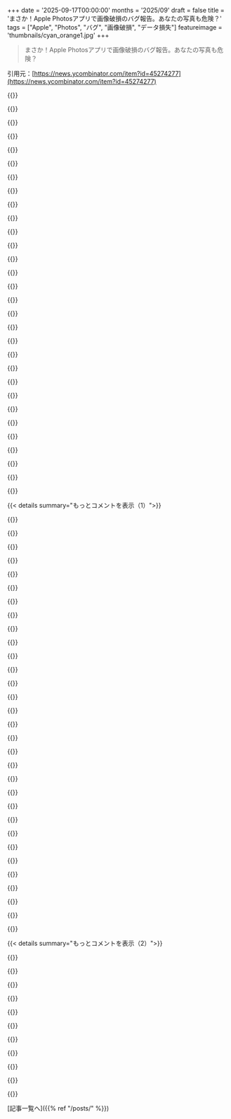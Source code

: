 +++
date = '2025-09-17T00:00:00'
months = '2025/09'
draft = false
title = 'まさか！Apple Photosアプリで画像破損のバグ報告。あなたの写真も危険？'
tags = ["Apple", "Photos", "バグ", "画像破損", "データ損失"]
featureimage = 'thumbnails/cyan_orange1.jpg'
+++

> まさか！Apple Photosアプリで画像破損のバグ報告。あなたの写真も危険？

引用元：[https://news.ycombinator.com/item?id=45274277](https://news.ycombinator.com/item?id=45274277)




{{<matomeQuote body="写真の画像破損はインポート時のバグっぽいね。RAWとJPEGの結合とかプレビュー生成とか、Photosがインポートで色々やるから、バッファ再利用とかファイルハンドルの閉じ忘れみたいな並行処理バグかも。稀に起きる予測不能な破損って感じ。" userName="deviation" createdAt="2025/09/17 11:47:23" color="#ff5c5c">}}




{{<matomeQuote body="俺もそう思うわ。最悪だよね。Appleに報告したいけど、再現性が不定だからどうやって再現手順を提供すればいいかわかんない。" userName="tenderlove" createdAt="2025/09/17 12:08:32" color="">}}




{{<matomeQuote body="Appleにバグ報告しても全然ダメなんだよね。デモしやすいバグでも、サンプルプロジェクトを要求してくるから超面倒。報告は無視されるし、修正されたか確認してくれって連絡が来るのは稀。数ヶ月したら、見るのも嫌になって自分でクローズしてるわ。Appleはバグ報告を全部迷惑だと思ってそう。変な会社だけど、時価総額3兆ドル超えだから文句は言えないのかな。でもムカつく。" userName="ChrisMarshallNY" createdAt="2025/09/17 12:32:03" color="#ff33a1">}}




{{<matomeQuote body="適当に言ってるわけじゃないけど、これって業界標準だと思うんだ。Apple含め、いくつかのFAANGとかのレポで、俺のPRが10個くらい承認されずに放置されてる。数週間後にAppleで働き始めるから、俺の意見はちょっと偏ってるかもだけどね。" userName="deviation" createdAt="2025/09/17 12:49:10" color="#ff5733">}}




{{<matomeQuote body="もしよかったら、マジで人が死ぬかもしれないバグFB13400242を動かしてくれない？ロック画面から緊急通報するとき、iPhoneの両側のボタンを握るとできるはずなのに、ボリュームボタンしか効かないんだって。アクションボタンは対応してない。だから子供に教える時、”両側を握る”じゃなくて”あっ、でもそれじゃない方ね！”ってなる。これのせいで俺の知り合いが死にかけたんだ。幸い誰か助けに来てくれたけど。" userName="dmd" createdAt="2025/09/17 13:17:16" color="#ff33a1">}}




{{<matomeQuote body="いつか機会があったら、君がそのプロセスを改善する人になれるかもね。大手テック企業じゃ標準だとしても、新しい標準を作るのは君かもしれない！新しい仕事、頑張ってね。" userName="devmor" createdAt="2025/09/17 14:12:17" color="">}}




{{<matomeQuote body="VPとかSVPの役職じゃない限り、大手テック企業に入って”プロセスを改善する”機会なんてほとんどないよ。君はチーム54の歯車21として雇われるんだし、JIRA（ここではRadarね）の大量の未処理チケットをこなすだけ。プロセスについて教えてくれる人たちはいるけど、逸脱しちゃダメ。彼らに怒る必要はないよ。彼らはただのメッセンジャーで、もっと上の人に言われたことを伝えてるだけだから。" userName="ryandrake" createdAt="2025/09/17 14:40:38" color="#785bff">}}




{{<matomeQuote body="Appleのエコシステムで最悪なのは、密結合してるせいでPhotosのバグ修正がmacOSアップデートの一部としてしか来ないことだね。つまり、もしそのバグが（今ではサポートされてない）Mavericks時代からあったとしたら、もうお手上げってことだよ！" userName="ValentineC" createdAt="2025/09/17 14:14:00" color="#38d3d3">}}




{{<matomeQuote body="もう小さい子供じゃないし、こういうジェスチャーは覚えてないな。<br>スマホでスクリーンショットを撮ったり、緊急モードを起動しちゃったりするのはいつも事故。<br>緊急時にスマホがすごく役立つなんて期待してないよ。" userName="SoftTalker" createdAt="2025/09/17 15:05:06" color="">}}




{{<matomeQuote body="Appleにバグを報告したって意味ある？<br>業界ではAppleがバグ報告を無視するのは有名だよ。<br>それに、このバグは大多数のユーザーには影響しないから、絶対直らないね。" userName="egorfine" createdAt="2025/09/17 14:22:19" color="#ff33a1">}}




{{<matomeQuote body="10年前Photosチームで働いてたんだ。君の言う通り、珍しいバグは優先度が下がるけど、データ破損なら最優先だ。<br>でも、既に出荷済みのバグだと優先度が低く見られがちなんだよね。<br>Photosみたいに人気のアプリのバグは膨大だから、優先順位付けは必須だよ。" userName="JKCalhoun" createdAt="2025/09/17 14:33:50" color="#ff5733">}}




{{<matomeQuote body="個人的にはAppleファンじゃないけど、緊急時の機能は最高峰だ。<br>義父が深夜にトイレで倒れた時、Apple Watchが自動で緊急連絡線と繋ぎ、救急車が早く到着して命が助かった。<br>妻にも義父が倒れたかもしれないという大きなメッセージが届いたよ。<br>Appleが緊急サービスにどう情報伝達してるのか気になるね。" userName="darkwater" createdAt="2025/09/17 15:36:07" color="#ff5733">}}




{{<matomeQuote body="夜はスマホをオフにしてるし、Watchも持ってない。<br>巨大企業にFUDされて、彼らのテクノロジーを買うことで事故の生存率が劇的に変わるなんて思いたくないな。<br>でも、他の人たちが違う見方をしてるのは分かるよ。" userName="SoftTalker" createdAt="2025/09/17 15:54:46" color="">}}




{{<matomeQuote body="もう一度考え直した方がいいんじゃない？<br>まさに今、誰かの命を救ったという体験談に返信しているんだよ。<br>https://support.apple.com/en-us/104959" userName="KerrAvon" createdAt="2025/09/17 17:38:50" color="#ff5c5c">}}




{{<matomeQuote body="5歳児なら「ただ握る」方がそれをするより簡単だろうね。" userName="dmd" createdAt="2025/09/17 14:20:52" color="">}}




{{<matomeQuote body="やる気があるとかないとかの問題じゃないんだよ。<br>10万人以上の大企業に入って、バグ修正みたいな広範な企業文化をまるごと変えるなんて誰にも無理。<br>何百ものチームがあって、何十年も根付いた文化があるんだ。<br>自分の持ち場でできることを改善するのはいいけど、自分の影響範囲は現実的に見なきゃ。" userName="ryandrake" createdAt="2025/09/17 16:18:08" color="#ff5733">}}




{{<matomeQuote body="なんでAppleがファーストパーティアプリのアップデートをOSアップデートに限定してるのか、いまだに理解できないな。<br>GoogleがAndroidでやってるみたいに、アプリのアップデートをOSから切り離した方が断然いいはず。<br>みんなと同じようにApp Store経由でアプリをアップデートして、OSは別のスケジュールでアップデートすればいいのに。" userName="thewebguyd" createdAt="2025/09/17 15:17:13" color="#ff5c5c">}}




{{<matomeQuote body="ファイル取り込む前にローカルディスクにコピーしてみた？" userName="strunz" createdAt="2025/09/17 12:41:39" color="">}}




{{<matomeQuote body="全部交換したら30%の失敗率が単一の失敗を見つけるのに時間がかかるようになったのは面白いね。ランダムはランダムだし、固まることもあるから、部品交換は関係ないかもしれないけど…彼の交換旅の間にどれくらいの頻度で破損が起きたのか、もっと詳しく知りたかったよ。<br>追伸：まさか仕事中に”tenderlovemaking.com”に行っちゃうとは。きもいな。笑" userName="inanutshellus" createdAt="2025/09/17 13:08:57" color="">}}




{{<matomeQuote body="＞結果には逆らえないだろうね、3兆ドル以上の市場価値があるんだから<br>これは同等のとんでもない技術的負債によって支えられてるんだよ。" userName="lapcat" createdAt="2025/09/17 12:58:00" color="">}}




{{<matomeQuote body="メンテナンスコストが増えて生産品質が下がったプロジェクトや会社をどうやって資金調達するの？それが技術的負債ってやつだよ。素早く進むためのコストさ。君が何を言いたいのかよく分からないんだけど。" userName="imchillyb" createdAt="2025/09/17 14:03:29" color="">}}




{{<matomeQuote body="何度か“大手テック”企業に就職する人や、辞めた人を面接したことがあるよ。彼らはよく「違いを生み出す」場所で働くことにワクワクして始めるんだけど、1年もしないうちに、違いなんて生み出す可能性は全然ないと結論に至るんだ。そういう組織は、自分のプロセスに協力しない人を雇う気なんて全くないからね。" userName="PaulHoule" createdAt="2025/09/17 19:30:21" color="#38d3d3">}}




{{<matomeQuote body="でもmacOSのアップデートは年に何回もあるよね。もし修正が見つかって（そしてバグが十分高い優先度と見なされれば）、2025年が終わる前にリリースされる可能性はあるよ。" userName="JKCalhoun" createdAt="2025/09/17 14:28:55" color="">}}




{{<matomeQuote body="誰も何も変えられないし、新入社員はコードモンキーになる以外の抱負や目標は持つべきじゃないって？キャリア成長に対する君の見方はニヒリズム的で、現実的じゃないね。" userName="devmor" createdAt="2025/09/17 19:33:16" color="">}}




{{<matomeQuote body="Appleの”ウォッチャー”な人たち（例えば9to5macとか）に声をかけて、ソーシャルメディアで後押ししてもらえないか検討してみたら？こんな騒ぎを起こして注目を集めなきゃいけないなんて、かなり嫌な状況だけど、現状はそうだからね。" userName="RankingMember" createdAt="2025/09/17 14:17:07" color="#45d325">}}




{{<matomeQuote body="＞Photosみたいな人気アプリのバグは多すぎて直せない、って？何十億人も使うならテスターやエンジニアを増やす余裕あるはずだ。バグは無限じゃないから、導入より早く解決すればゼロに近づく。再現簡単なバグが何年も放置されて増えてるなら、開発プロセスに問題がある。新しいバグの発生を止め、ワークフローを見直し、古いバグを修正すべきだよ。そうしないとコードはバグだらけで使い物にならなくなるだけ。" userName="crote" createdAt="2025/09/17 18:45:53" color="#785bff">}}




{{<matomeQuote body="記事で「OM Systemカメラ固有の問題か不明」って言ってるけど、USB-CカードリーダーをMacに直差ししてテストすれば、問題がケーブルやカメラ側にあるか切り分けられたんじゃない？OM-1のUSBサポートは完璧じゃないみたいで、マニュアルにも「USB転送は保証されない場合がある」って書いてあるし、普通はカードリーダー使うのが定石だね。" userName="CharlesW" createdAt="2025/09/17 17:26:01" color="#785bff">}}




{{<matomeQuote body="「USB転送は保証されない場合がある」ってマニュアルに書いてあるのは、正直言って結構ヤバいよね…。俺は今まで色んなカメラを使ってきたけど、基本的な機能でこんなに保険をかけるメーカーは見たことないな。" userName="gyomu" createdAt="2025/09/18 00:10:03" color="">}}




{{<matomeQuote body="いや、これって結構よくある注意書きだよ。ひどい話だけど、マウスですらUSBハブに繋ぐなって書いてあることもあるしね。「USBポートを増設したPCや、OSがプリインストールされてないPC、自作PCなどではデータ転送は保証しない」ってOM-1のマニュアル1.7版286ページに書いてあるよ。URLはこれ→https://download.omsystem.com/pages/inst/om1/manual_om1_v1.7..." userName="vladvasiliu" createdAt="2025/09/19 08:39:51" color="#ff33a1">}}




{{<matomeQuote body="その通り！俺はプロの写真家でNikonユーザーだけど、カメラから直接インポートすることはめったにないよ。カードからLightroomに直接取り込む時に問題があったら、まず全部ハードドライブにコピーしてから、そこからインポートするようにしてるんだ。" userName="chiefgeek" createdAt="2025/09/17 18:57:17" color="#785bff">}}




{{< details summary="もっとコメントを表示（1）">}}

{{<matomeQuote body="全く同感！どんなブランドのカメラでも、SDカードを抜いて信頼できるリーダー（LexarとかSonyのハブがおすすめ）を使うべきだよ。USB経由でカメラから転送するのは絶対にやめとけ。CanonもSonyもPanasonicもFujiも、どれも体験は最悪だからね。無駄な苦労はせずに、30ドルのUSBハブを買ってさっさと済ませようぜ。" userName="softfalcon" createdAt="2025/09/17 19:16:18" color="#ff5733">}}




{{<matomeQuote body="俺の経験だと、これは人それぞれって感じかな。俺はOM1を持ってるけど、基本的にはカメラのUSB接続だけで写真を転送してるよ。最速のSDカードじゃないけど、専用のSandisk SDカードリーダーと同じくらいの100 MB/sで転送できてる。OM1はUSB-Cで充電もできるから、あれこれ部品をいじる手間もなくてめちゃくちゃ便利。何万枚も転送してきたけど、一度も画像破損はなかったな。ちなみに、古いカメラはMacに繋ぐたびにSDカードの文句を言ってきたけど、フォーマットしたら治って、そのカードもまだ使えてるんだ。Windows PCでLightroomを使ってファイル転送してるよ（カードからは削除しないけどね）。" userName="vladvasiliu" createdAt="2025/09/19 08:22:20" color="#ff5c5c">}}




{{<matomeQuote body="全く同感だね。もうセミプロじゃないけど、最近はUSB-C SDリーダーをiPhoneに直接挿して画像をアップロードしてるんだ。これがまたすごく快適なんだよ。まだ破損は一度もないけど、イタリア旅行で1000枚くらい撮っただけだからね！" userName="girvo" createdAt="2025/09/17 22:00:34" color="">}}




{{<matomeQuote body="運が良かったね。昔はiPhoneだとSDカードリーダーが使えなかったのに、同じデバイスとiOSでもiPadだと動いたんだよな。明らかに意図的だったと思う。俺は昔からのUnix使いだからね。ファイルはファイル。カードからコンピューターへ、処理は後からってのが俺のやり方さ。" userName="k310" createdAt="2025/09/22 00:59:51" color="">}}




{{<matomeQuote body="Olympusユーザーだけど、このトラブルシューティング、高すぎない？PCとカメラを替える前に、Photos以外のソフト（Olympusのだって無料だよ）を試すべきじゃない？インポート時に削除するのも危ないし、俺はバックアップしてから消す派だよ。<br>あと、インポート後に削除するのはかなりリスク高いと思うな。俺のワークフローは、インポートした写真が１）バックアップされて、２）最初の選別が終わってから、カメラから削除するようにしてるよ。" userName="doodaddy" createdAt="2025/09/17 13:39:47" color="#38d3d3">}}




{{<matomeQuote body="写真家として全く同感！俺はファイルをPCに複数コピーして、さらにSDカードからNASに直接バックアップするよ。絶対にデータが安全だって確認できるまで、SDカードはフォーマットしたり削除したりしない。VFXの仕事をしていたから、データ損失はマジでヤバいって知ってるんだ。" userName="softfalcon" createdAt="2025/09/17 19:18:59" color="#ff33a1">}}




{{<matomeQuote body="一度こんな問題が起きたら、新しい撮影システムを買う前に、『インポート後に削除』のチェックを外すのが普通じゃない？" userName="in_cahoots" createdAt="2025/09/17 15:03:03" color="">}}




{{<matomeQuote body="俺のやり方は、インポート後に削除しないで、後でカメラでカードをフォーマットするって感じ。XXXLサイズのカードを使ってるから、フォーマットし忘れてもそんなに困らない。<br>一度撮影をしくじった時、ファイル破損かなと思ったんだけど、Disk Drill (https://www.cleverfiles.com/data-recovery-software.html) でほとんどの画像を復元できたんだ。確認したら破損じゃなくてユーザーエラーだったけどね。Windows版もMac版もあるよ。" userName="PaulHoule" createdAt="2025/09/17 15:37:04" color="#45d325">}}




{{<matomeQuote body="メディアファイルには、LinuxのPhotoRecがおすすめだよ。testdiskの一部としてパッケージされてることもあるね。" userName="eichin" createdAt="2025/09/17 20:52:24" color="">}}




{{<matomeQuote body="SDカードは書き込み専用として使って、新しいのを買い続けるって手もあるよ。" userName="philsnow" createdAt="2025/09/17 22:13:04" color="">}}




{{<matomeQuote body="俺が最初に思ったのは、『ソフトウェアのトラブルシューティングの方が、ハードウェアよりずっと安いのに！』ってこと。ひょっとして、著者は俺たちが慣れてる経済状況とは違うのかもね。" userName="GuinansEyebrows" createdAt="2025/09/17 14:41:19" color="">}}




{{<matomeQuote body="俺もたまに、トラブルシューティングを口実に、前から欲しかった新しいハードウェアにアップグレードすることにしてるんだ。" userName="JKCalhoun" createdAt="2025/09/17 14:37:41" color="">}}




{{<matomeQuote body="Macにカメラを直接繋ぐのをやめて、SDカードを取り出してリーダーを使うべきじゃない？ほとんどの写真家がそうしてるみたいにさ。" userName="vitaflo" createdAt="2025/09/18 01:19:41" color="">}}




{{<matomeQuote body="Appleがめちゃくちゃ儲けてる理由はこれだよ。Photos（他のものと互換性がないこと）が、参入障壁になってるんだからさ。" userName="doctorpangloss" createdAt="2025/09/17 18:02:15" color="">}}




{{<matomeQuote body="同意。適切なトラブルシューティングでは、ただ部品を交換するだけでなく、可能性やコストも考えるべきだよ。ソフトウェアを変えるのは、問題を解決する可能性が高いし、無料で速く試せるからね。" userName="burnte" createdAt="2025/09/17 17:45:32" color="#38d3d3">}}




{{<matomeQuote body="Gearspaceってすごく有名なプロオーディオサイトがあるんだけど、長い間もっと刺激的な名前だったんだよ。https://gearspace.com/<br>https://www.reddit.com/r/audioengineering/comments/mftc0g/ge..." userName="sholladay" createdAt="2025/09/17 13:04:30" color="">}}




{{<matomeQuote body="現代がすごく味気なく感じるのは、みんなが最低限の共通点に同意して、それを「iNcLuSiViTy（包括性）」って祝ってるからじゃないかな。<br>もし何か個性的なこと、つまり標準的なやり方から外れたことをすると、すぐに自由市場で不利な立場になっちゃう。<br>まるで、楽しさより効率をみんなで優先してるのに、効率的になった人生が楽しくないのはなんでだろうって思ってるみたいだね。" userName="anal_reactor" createdAt="2025/09/17 14:45:46" color="">}}




{{<matomeQuote body="何がすごいの？知らない人のために、何の参考資料か教えてくれない？" userName="crazygringo" createdAt="2025/09/17 12:21:23" color="">}}




{{<matomeQuote body="馬鹿なフラットボーイの婉曲表現が今や個性ってこと？<br>その名前が本当に多くの人を不快にさせたり、歓迎されていないと感じさせたりした事実を抜きにしても、ただティーンエイジャーみたいで未熟だったよね。<br>性的なことでニヤニヤしなくても、社交の場に個性や楽しさを注入する方法はあるんだよ。<br>「最低限の共通点」って言うならさ..." userName="jrajav" createdAt="2025/09/17 15:52:05" color="#38d3d3">}}




{{<matomeQuote body="90年代の終わりに、当時の妻がある日僕の肩越しに見てて、アドレスバーに「freshmeat.net」ってドメインがオートコンプリートで表示されるのを見たんだ。<br>妻は当然疑ったけど、それがただのソフトウェア配布サイトだって見せるまでだったよ。" userName="macintux" createdAt="2025/09/17 12:27:46" color="#ff5c5c">}}




{{<matomeQuote body="インフォハザード警告: C++ referenceもこういうのの一つだよ。" userName="devnullbrain" createdAt="2025/09/17 12:37:06" color="">}}




{{<matomeQuote body="成人の大人に「tender love making dot com」っていう（性的な意味合いの）ウェブサイトに行かせて、すごく特定のニッチなテクノロジーブログを読ませるって、シンプルにめっちゃ面白いよね。" userName="rhgraysonii" createdAt="2025/09/17 12:23:54" color="#45d325">}}




{{<matomeQuote body="このサイト、Aaron Pattersonさんのものだよ。彼は世界で一番Rubyを開発してるすごい人だよ。" userName="dcchambers" createdAt="2025/09/17 11:58:20" color="">}}




{{<matomeQuote body="”tender love making”って言葉と、URLに写真と破損ってワードが入ってるのが、めちゃくちゃ悪い風に見えちゃうかもね！" userName="sombragris" createdAt="2025/09/17 14:19:43" color="">}}




{{<matomeQuote body="うわー、Redditで名前変更がこんなに喜ばれてるなんて驚きだわ。”unix porn”とか”food porn”みたいな”porn”って言葉と大差ないと思うんだけどな。これって、自分たちが不必要に機材を買い替えてることを自虐的にネタにしてるんだろうって思ってたよ。音楽やアートみたいに個性的な表現で、別に堅苦しいsysadminフォーラムじゃないんだしね…。200字超" userName="rendaw" createdAt="2025/09/17 16:36:12" color="#785bff">}}




{{<matomeQuote body="「バカな学生のセクハラまがいの冗談が個性になるってわけ？」って？色々な個性があるんだからさ、何もかもが成熟してる必要なんてないんだよ。" userName="efilife" createdAt="2025/09/17 18:09:51" color="">}}




{{<matomeQuote body="この著者の名前はtenderloveだよ。彼はRubyとRailsの有名人として、もう10年以上も貢献してるんだ。もしこれが気に食わないって言うなら、それは君の知識不足だよ。" userName="meterogue" createdAt="2025/09/17 14:30:15" color="#38d3d3">}}




{{<matomeQuote body="”tender lovemaking”って、そんなに衝撃的なわけ？" userName="coldtea" createdAt="2025/09/17 12:36:51" color="">}}




{{<matomeQuote body="この人、Rubyコミュニティにすごい貢献をしてる本当に良い人だよ。でも、コミュニティの代表者って立場を考えると、やっぱり名前を変えてほしいな。だって、彼のリポジトリを参照してるコードがあるから、インターンに説明する時とか、ちょっと気まずいんだよね。" userName="moritonal" createdAt="2025/09/17 19:06:00" color="#38d3d3">}}




{{<matomeQuote body="このURL、なんか違う記事と勘違いされてない？" userName="brulard" createdAt="2025/09/17 12:19:55" color="">}}

{{</details>}}




{{< details summary="もっとコメントを表示（2）">}}

{{<matomeQuote body="Stack Overflowができる前にはexpertsexchange.comってサイトがあったんだけど、みんながexpertSEXchangeってからかったから、ハイフンを入れてexperts-exchange.comになったんだってさ。" userName="Romario77" createdAt="2025/09/17 14:48:22" color="">}}




{{<matomeQuote body="マジか、EEには20年もログインしてなかったわ。<br>今試したら、なんと一発でユーザー名と5文字のパスワードを当てちゃったよ。<br>でも入るには$9.99払えってさ。でも、俺の実績は全部残ってるって言うんだよな…" userName="qingcharles" createdAt="2025/09/17 17:15:44" color="">}}




{{<matomeQuote body="AppleやGoogle製のものはもう絶対使いたくないね。俺はGrapheneOS Pixelと、Nextcloud、HomeAssistant、自分のメールサーバーでセルフホストのクラウドを使ってるんだ。Big Techのクソみたいなソフトとは比較にならないくらいの制御とパフォーマンスだよ。AI chatbotもセルフホストできるだろうけど、新しいサービスだからまだクソ化してないみたいだね。" userName="drnick1" createdAt="2025/09/17 20:49:03" color="#785bff">}}




{{<matomeQuote body="詳しくないんだけど、GoogleってGrapheneOSをいつでも潰せるんじゃないの？銀行アプリやメッセージアプリと互換性がなくなると思って試したことないんだ。5～10年後も存続する長期計画とかあるのかな？" userName="cons0le" createdAt="2025/09/17 21:11:46" color="">}}




{{<matomeQuote body="セルフホストのメールサーバーで、メールの到達性の問題ってどうしてる？いつも、それが難しい、少なくとも扱いにくい問題だって聞いてるんだけど。" userName="jonahx" createdAt="2025/09/17 21:40:44" color="#785bff">}}




{{<matomeQuote body="ちょっと細かい話だけど、PixelはGoogle製だよ。Grapheneで脱Google化したのはわかるけど、それでもGoogleのハードウェア上で動いてるよね。他の実行可能な代替案があるのかな、って思うんだけど。" userName="abustamam" createdAt="2025/09/17 20:55:41" color="">}}




{{<matomeQuote body="メール到達性の問題は、i) IP、ii) ドメイン運用歴、iii) DKIM設定が重要だと思うよ。一番難しいのはIPアドレスかな。俺は運良く非住宅ブロックのクリーンなIPv4アドレスを使えてる。問題があるなら、Mailgunみたいなリレーサービスを考えてみて。俺は主にメールを受け取るだけだし、たとえ送信できなくても自分のサーバーで運用するプライバシーのメリットはかなり大きいよ。" userName="drnick1" createdAt="2025/09/17 22:27:57" color="#ff5c5c">}}




{{<matomeQuote body="Graphene OSで銀行アプリが一時的に使えなかったけど、今はまた使えるようになったよ。その間はモバイルウェブサイトで対処。BitwardenやKeePassDXはVanadiumブラウザと連携してログインはスムーズだったよ。リアルタイム通知は諦めたけど許容範囲。GoogleはChromeで「コンピューティングプラットフォームの検証」技術を導入しようとしてて、Google Playの「整合性」チェックと同じ影響がある。ベンダーロックインへの最終的な解決策は、立法によるべきだね。" userName="sfRattan" createdAt="2025/09/17 21:25:09" color="#ff5733">}}




{{<matomeQuote body="で、仕事や大事な人たちのための時間って、どれくらい残ってるの？" userName="rob_c" createdAt="2025/09/17 21:30:01" color="">}}




{{<matomeQuote body="写真ならEnteも見てみるといいかもね :) https://ente.io/俺は喜んでセルフホストしてるユーザーだよ。" userName="neop1x" createdAt="2025/09/18 15:49:42" color="#ff5733">}}

{{</details>}}



[記事一覧へ]({{% ref "/posts/" %}})
